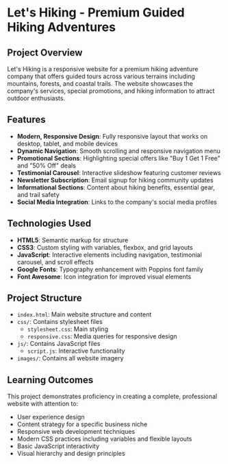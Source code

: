 # Let's Hiking - Premium Guided Hiking Adventures

## Project Overview

Let's Hiking is a responsive website for a premium hiking adventure company that offers guided tours across various terrains including mountains, forests, and coastal trails. The website showcases the company's services, special promotions, and hiking information to attract outdoor enthusiasts.

## Features

- **Modern, Responsive Design**: Fully responsive layout that works on desktop, tablet, and mobile devices
- **Dynamic Navigation**: Smooth scrolling and responsive navigation menu
- **Promotional Sections**: Highlighting special offers like "Buy 1 Get 1 Free" and "50% Off" deals
- **Testimonial Carousel**: Interactive slideshow featuring customer reviews
- **Newsletter Subscription**: Email signup for hiking community updates
- **Informational Sections**: Content about hiking benefits, essential gear, and trail safety
- **Social Media Integration**: Links to the company's social media profiles

## Technologies Used

- **HTML5**: Semantic markup for structure
- **CSS3**: Custom styling with variables, flexbox, and grid layouts
- **JavaScript**: Interactive elements including navigation, testimonial carousel, and scroll effects
- **Google Fonts**: Typography enhancement with Poppins font family
- **Font Awesome**: Icon integration for improved visual elements

## Project Structure

- `index.html`: Main website structure and content
- `css/`: Contains stylesheet files
  - `stylesheet.css`: Main styling
  - `responsive.css`: Media queries for responsive design
- `js/`: Contains JavaScript files
  - `script.js`: Interactive functionality
- `images/`: Contains all website imagery

## Learning Outcomes

This project demonstrates proficiency in creating a complete, professional website with attention to:

- User experience design
- Content strategy for a specific business niche
- Responsive web development techniques
- Modern CSS practices including variables and flexible layouts
- Basic JavaScript interactivity
- Visual hierarchy and design principles
